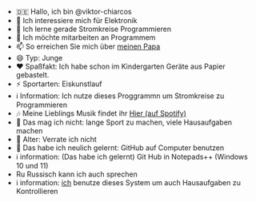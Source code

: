 - 🇩🇪 Hallo, ich bin @viktor-chiarcos
- 👀 Ich interessiere mich für Elektronik
- 🌱 Ich lerne gerade Stromkreise Programmieren
- 💞️ Ich möchte mitarbeiten an Programmem
- 📫 So erreichen Sie mich über [meinen Papa](https://github.com/chiarcos)
- 😄 Typ: Junge
- ❤️ Spaßfakt: Ich habe schon im Kindergarten Geräte aus Papier gebastelt.
- ⚡️ Sportarten: Eiskunstlauf
- ℹ️ Information: Ich nutze dieses Proggrammn um Stromkreise zu Programmieren
- 🎶 Meine Lieblings Musik findet ihr [Hier (auf Spotify) ](https://open.spotify.com/playlist/33a3P5kT2XK7V2NE11puD2?si=TZKCPxLFRGmnVrRYJPqH_g&pi=e-7_wwSH6USaOR)
- 🙁 Das mag ich nicht: lange Sport zu machen, viele Hausaufgaben machen
- 👴 Alter: Verrate ich nicht
- 🏫 Das habe ich neulich gelernt: GitHub auf Computer benutzen 
- ℹ️ information: (Das habe ich gelernt) Git Hub in Notepads++ (Windows 10 und 11)
- Ru Russisch kann ich auch sprechen
- i information: [ich](https://github.com/viktor-chiarcos) benutze dieses System um auch Hausaufgaben zu Kontrollieren

<!---
viktor-chiarcos/viktor-chiarcos is a ✨ special ✨ repository because its `README.md` (this file) appears on your GitHub profile.
You can click the Preview link to take a look at your changes.
--->
